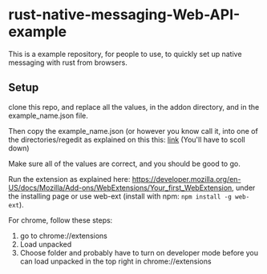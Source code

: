 # rust-native-messaging-Web-API-example
This is a example repository, for people to use, to quickly set up native messaging with rust from browsers.

## Setup
clone this repo, and replace all the values, in the addon directory, and in the example_name.json file.

Then copy the example_name.json (or however you know call it, into one of the directories/regedit as explained on this this: [link](https://developer.mozilla.org/en-US/docs/Mozilla/Add-ons/WebExtensions/Native_manifests) (You'll have to scoll down)

Make sure all of the values are correct, and you should be good to go.

Run the extension as explained here: https://developer.mozilla.org/en-US/docs/Mozilla/Add-ons/WebExtensions/Your_first_WebExtension, under the installing page or use web-ext (install with npm: `npm install -g web-ext`).

For chrome, follow these steps:
1) go to chrome://extensions
2) Load unpacked
3) Choose folder
and probably have to turn on developer mode before you can load unpacked in the top right in chrome://extensions
